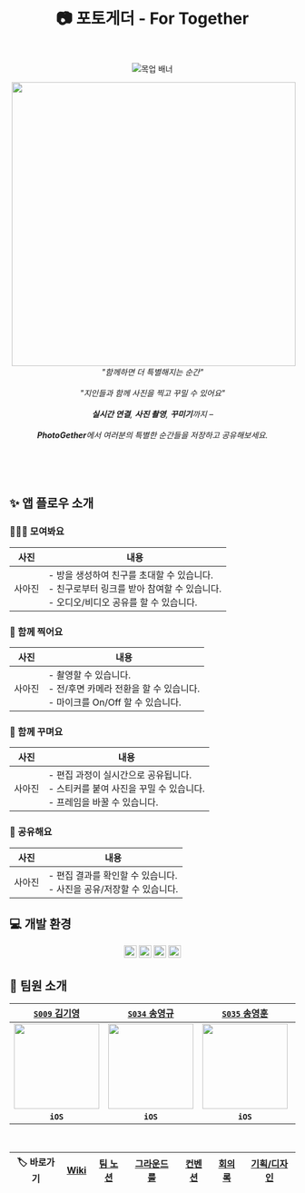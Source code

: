 <div align = center>
  
# 📷 포토게더 - For Together

<br>

![목업 배너](https://github.com/user-attachments/assets/c743749b-a16f-4673-921e-3ac335a80e30)

<img src="https://github.com/user-attachments/assets/0243957d-da45-4fa2-a49e-a83bc4a4cccc" width="500" align="right">

<br><br><br><br>

<i>"함께하면 더 특별해지는 순간"</i>
<br><br>
<i>"지인들과 함께 사진을 찍고 꾸밀 수 있어요"</i>
<br><br>
<i>**실시간 연결**, **사진 촬영**, **꾸미기**까지 – </i>
<br><br>
<i>**PhotoGether**에서 여러분의 특별한 순간들을 저장하고 공유해보세요.</i>

</div>

<br><br><br>



## ✨ 앱 플로우 소개


### 🙋‍♂️🙋 모여봐요
|   사진    | 내용                                                                                 |
| :-----: | ---------------------------------------------------------------------------------- |
| 사아진<br> | - 방을 생성하여 친구를 초대할 수 있습니다.<br>- 친구로부터 링크를 받아 참여할 수 있습니다.<br>- 오디오/비디오 공유를 할 수 있습니다. |

### 📸 함께 찍어요
| 사진  | 내용                                                                   |
| :-: | -------------------------------------------------------------------- |
| 사아진 | - 촬영할 수 있습니다.<br>- 전/후면 카메라 전환을 할 수 있습니다.<br>- 마이크를 On/Off 할 수 있습니다. |


### 🌠 함께 꾸며요
| 사진  | 내용                                                                     |
| :-: | ---------------------------------------------------------------------- |
| 사아진 | - 편집 과정이 실시간으로 공유됩니다.<br>- 스티커를 붙여 사진을 꾸밀 수 있습니다.<br>- 프레임을 바꿀 수 있습니다. |

### 🔗 공유해요
| 사진  | 내용                                           |
| :-: | -------------------------------------------- |
| 사아진 | - 편집 결과를 확인할 수 있습니다.<br>- 사진을 공유/저장할 수 있습니다. |


## 💻 개발 환경
<div align="center">
<img height="22" src="https://img.shields.io/badge/iOS-16.0+-lightgray"> <img height="22" src="https://img.shields.io/badge/Xcode-16.0-blue"> <img height="22" src="https://img.shields.io/badge/Swift-5.9-orange"> <img height="22" src="https://img.shields.io/badge/Platform-iOS-blue">
</div>


## 👋 팀원 소개

<div align = center>

|[`S009` 김기영](https://github.com/Kiyoung-Kim-57)|[`S034` 송영규](https://github.com/youn9k)|[`S035` 송영훈](https://github.com/0Hooni)|[`S077` 홍승완](https://github.com/hsw1920)|
| :--: | :--: | :--: | :--: |
| <img src="https://avatars.githubusercontent.com/u/121777185?v=4" width=150> | <img src="https://avatars.githubusercontent.com/u/60254939?v=4" width=150> | <img src="https://avatars.githubusercontent.com/u/37678646?v=4" width=150> | <img src="https://avatars.githubusercontent.com/u/66902876?v=4" width=150> |
| **`iOS`** | **`iOS`** | **`iOS`** | **`iOS`** |

</br>

| 🏷️ 바로가기 | [Wiki](https://github.com/boostcampwm-2024/iOS04-HARU/wiki) | [팀 노션](https://www.notion.so/0hooni/HARU-12e07f89fdcd8077a443dbba60cb124d) | [그라운드 룰](https://github.com/boostcampwm-2024/iOS04-HARU/wiki/그라운드-룰) | [컨벤션](https://github.com/boostcampwm-2024/iOS04-HARU/wiki/컨벤션) | [회의록](https://www.notion.so/0hooni/05cb406cd61f460ba7294ae3ffa31f7e) | [기획/디자인](https://www.figma.com/design/6jACkAa5WxD8mm4KgsPtzg/iOS04-GP?node-id=11-32851) |
| :--------: | :---------------------------------------------------------: | :---------------------------------------------------------------------------: | :----------------------------------------------------------------------------: | :------------------------------------------------------------------: | :---------------------------------------------------------------------: | :------------------------------------------------------------------------------------------: |

</div>
